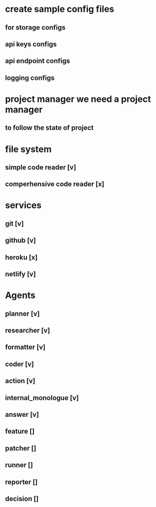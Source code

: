 # create sample config files 

## for storage configs
## api keys configs
## api endpoint configs
## logging configs

# project manager we need a project manager
## to follow the state of project

# file system
## simple code reader [v]
## comperhensive code reader [x]

# services
## git [v]
## github [v]
## heroku [x]
## netlify [v]

# Agents
## planner [v]
## researcher [v]
## formatter [v]
## coder [v]
## action [v]
## internal_monologue [v]
## answer [v]
## feature []
## patcher []
## runner []
## reporter []
## decision []